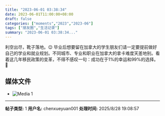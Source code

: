 ```yaml
---
title: "2023-06-01 03:38:34"
date: 2023-06-01T11:00:00+08:00
draft: false
categories: ["moments","2023","2023-06"]
tags: ["朋友圈","生活记录"]
summary: "2023-06-01 03:38:34..."
---
```


利空出尽，靴子落地。😉
​
​毕业后想要留在加拿大的学生朋友们请一定要提前做好自己的学业和就业规划。不同城市、专业和职业在加拿大的拿卡难度天差地别。看着这几年移民政策的变革，不得不感叹一句：成功在于1%的幸运和99%的选择。🤫

## 媒体文件

- ![Media 1](/Moments/photos/2023-06-01/202306010338340.jpg)

---

**帖子类型:** 1
**用户名:** chenxueyuan001
**处理时间:** 2025/8/28 19:08:57